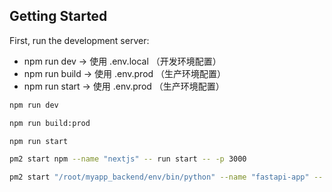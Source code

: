 ## Getting Started

First, run the development server:

- npm run dev → 使用 .env.local （开发环境配置）
- npm run build → 使用 .env.prod （生产环境配置）
- npm run start → 使用 .env.prod （生产环境配置）

```bash
npm run dev

npm run build:prod

npm run start

pm2 start npm --name "nextjs" -- run start -- -p 3000

pm2 start "/root/myapp_backend/env/bin/python" --name "fastapi-app" -- -m uvicorn app.main:app --host 0.0.0.0 --port 8000 --reload
```


